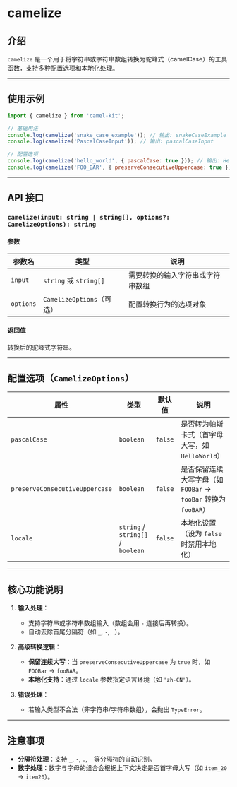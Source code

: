 # **camelize**

## **介绍**
`camelize` 是一个用于将字符串或字符串数组转换为驼峰式（camelCase）的工具函数，支持多种配置选项和本地化处理。

---

## **使用示例**
```javascript
import { camelize } from 'camel-kit';

// 基础用法
console.log(camelize('snake_case_example')); // 输出: snakeCaseExample
console.log(camelize('PascalCaseInput')); // 输出: pascalCaseInput

// 配置选项
console.log(camelize('hello_world', { pascalCase: true })); // 输出: HelloWorld
console.log(camelize('FOO_BAR', { preserveConsecutiveUppercase: true })); // 输出: fooBAR
```

---

## **API 接口**
### `camelize(input: string | string[], options?: CamelizeOptions): string`

#### 参数
| 参数名 | 类型 | 说明 |
|--------|------|------|
| `input` | `string` 或 `string[]` | 需要转换的输入字符串或字符串数组 |
| `options` | `CamelizeOptions`（可选） | 配置转换行为的选项对象 |

#### 返回值
转换后的驼峰式字符串。

---

## **配置选项（`CamelizeOptions`）**
| 属性 | 类型 | 默认值 | 说明 |
|------|------|--------|------|
| `pascalCase` | `boolean` | `false` | 是否转为帕斯卡式（首字母大写，如 `HelloWorld`） |
| `preserveConsecutiveUppercase` | `boolean` | `false` | 是否保留连续大写字母（如 `FOOBar` → `fooBar` 转换为 `fooBAR`） |
| `locale` | `string` / `string[]` / `boolean` | `false` | 本地化设置（设为 `false` 时禁用本地化） |

---

## **核心功能说明**
1. **输入处理**：
   - 支持字符串或字符串数组输入（数组会用 `-` 连接后再转换）。
   - 自动去除首尾分隔符（如 `_`, `-`, ` `）。

2. **高级转换逻辑**：
   - **保留连续大写**：当 `preserveConsecutiveUppercase` 为 `true` 时，如 `FOOBar` → `fooBAR`。
   - **本地化支持**：通过 `locale` 参数指定语言环境（如 `'zh-CN'`）。

3. **错误处理**：
   - 若输入类型不合法（非字符串/字符串数组），会抛出 `TypeError`。

---

## **注意事项**
- **分隔符处理**：支持 `_`, `-`, `.`, ` ` 等分隔符的自动识别。
- **数字处理**：数字与字母的组合会根据上下文决定是否首字母大写（如 `item_20` → `item20`）。


